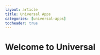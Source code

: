 ```yaml
---
layout: article
title: Universal Apps
categories: [universal-apps]
tocheader: true
---
```


# Welcome to Universal
